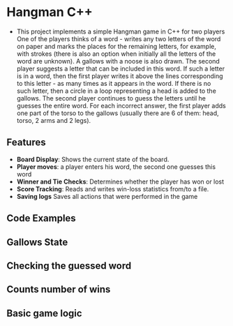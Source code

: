 # Hangman C++

* This project implements a simple Hangman game in C++ for two players
One of the players thinks of a word - writes any two letters of the word on paper and marks the places for the remaining letters,
for example, with strokes (there is also an option when initially all the letters of the word are unknown).
A gallows with a noose is also drawn. The second player suggests a letter that can be included in this word. If such a letter is in a word, 
then the first player writes it above the lines corresponding to this letter - as many times as it appears in the word.
If there is no such letter, then a circle in a loop representing a head is added to the gallows. 
The second player continues to guess the letters until he guesses the entire word. For each incorrect answer, 
the first player adds one part of the torso to the gallows (usually there are 6 of them: head, torso, 2 arms and 2 legs).

## Features

- **Board Display**: Shows the current state of the board.
- **Player moves**: a player enters his word, the second one guesses this word
- **Winner and Tie Checks**: Determines whether the player has won or lost
- **Score Tracking**: Reads and writes win-loss statistics from/to a file.
- **Saving logs** Saves all actions that were performed in the game

## Code Examples
## Gallows State



## Checking the guessed word



## Counts number of wins



## Basic game logic